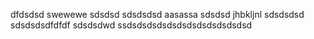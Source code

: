 dfdsdsd
swewewe
sdsdsd
sdsdsdsd
aasassa
sdsdsd
jhbkljnl
sdsdsdsd
sdsdsdsdfdfdf
sdsdsdwd
ssdsdsdsdsdsdsdsdsdsdsdsdsd
